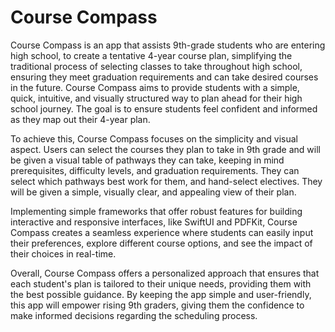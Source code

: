 # Course Compass

Course Compass is an app that assists 9th-grade students who are entering high school, to create a tentative 4-year course plan, simplifying the traditional process of selecting classes to take throughout high school, ensuring they meet graduation requirements and can take desired courses in the future. Course Compass aims to provide students with a simple, quick, intuitive, and visually structured way to plan ahead for their high school journey. The goal is to ensure students feel confident and informed as they map out their 4-year plan.

To achieve this, Course Compass focuses on the simplicity and visual aspect. Users can select the courses they plan to take in 9th grade and will be given a visual table of pathways they can take, keeping in mind prerequisites, difficulty levels, and graduation requirements. They can select which pathways best work for them, and hand-select electives. They will be given a simple, visually clear, and appealing view of their plan.

Implementing simple frameworks that offer robust features for building interactive and responsive interfaces, like SwiftUI and PDFKit, Course Compass creates a seamless experience where students can easily input their preferences, explore different course options, and see the impact of their choices in real-time.

Overall, Course Compass offers a personalized approach that ensures that each student's plan is tailored to their unique needs, providing them with the best possible guidance. By keeping the app simple and user-friendly, this app will empower rising 9th graders, giving them the confidence to make informed decisions regarding the scheduling process.
